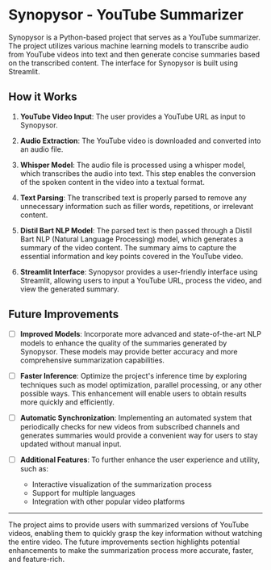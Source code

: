 # Synopysor - YouTube Summarizer

Synopysor is a Python-based project that serves as a YouTube summarizer. The project utilizes various machine learning models to transcribe audio from YouTube videos into text and then generate concise summaries based on the transcribed content. The interface for Synopysor is built using Streamlit.

## How it Works

1. **YouTube Video Input**: The user provides a YouTube URL as input to Synopysor.

2. **Audio Extraction**: The YouTube video is downloaded and converted into an audio file.

3. **Whisper Model**: The audio file is processed using a whisper model, which transcribes the audio into text. This step enables the conversion of the spoken content in the video into a textual format.

4. **Text Parsing**: The transcribed text is properly parsed to remove any unnecessary information such as filler words, repetitions, or irrelevant content.

5. **Distil Bart NLP Model**: The parsed text is then passed through a Distil Bart NLP (Natural Language Processing) model, which generates a summary of the video content. The summary aims to capture the essential information and key points covered in the YouTube video.

6. **Streamlit Interface**: Synopysor provides a user-friendly interface using Streamlit, allowing users to input a YouTube URL, process the video, and view the generated summary.

## Future Improvements

- [ ] **Improved Models**: Incorporate more advanced and state-of-the-art NLP models to enhance the quality of the summaries generated by Synopysor. These models may provide better accuracy and more comprehensive summarization capabilities.

- [ ] **Faster Inference**: Optimize the project's inference time by exploring techniques such as model optimization, parallel processing, or any other possible ways. This enhancement will enable users to obtain results more quickly and efficiently.

- [ ] **Automatic Synchronization**: Implementing an automated system that periodically checks for new videos from subscribed channels and generates summaries would provide a convenient way for users to stay updated without manual input.

- [ ] **Additional Features**: To further enhance the user experience and utility, such as:
  - Interactive visualization of the summarization process
  - Support for multiple languages
  - Integration with other popular video platforms

---

The project aims to provide users with summarized versions of YouTube videos, enabling them to quickly grasp the key information without watching the entire video. The future improvements section highlights potential enhancements to make the summarization process more accurate, faster, and feature-rich.